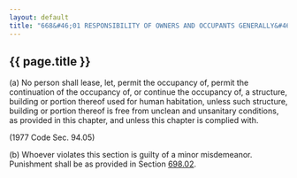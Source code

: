 ---
layout: default 
title: "668&#46;01 RESPONSIBILITY OF OWNERS AND OCCUPANTS GENERALLY&#46;"---

{{ page.title }}
----------------

​(a) No person shall lease, let, permit the occupancy of, permit the
continuation of the occupancy of, or continue the occupancy of, a
structure, building or portion thereof used for human habitation, unless
such structure, building or portion thereof is free from unclean and
unsanitary conditions, as provided in this chapter, and unless this
chapter is complied with.

(1977 Code Sec. 94.05)

​(b) Whoever violates this section is guilty of a minor misdemeanor.
Punishment shall be as provided in Section [698.02](38e2f631.html).
